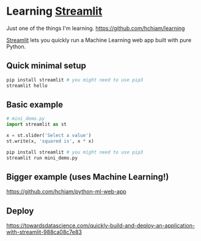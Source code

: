 # Learning [Streamlit](https://github.com/streamlit/streamlit)

Just one of the things I'm learning. <https://github.com/hchiam/learning>

[Streamlit](https://github.com/streamlit/streamlit) lets you quickly run a Machine Learning web app built with pure Python.

## Quick minimal setup

```bash
pip install streamlit # you might need to use pip3
streamlit hello
```

## Basic example

```python
# mini_demo.py
import streamlit as st

x = st.slider('Select a value')
st.write(x, 'squared is', x * x)
```

```bash
pip install streamlit # you might need to use pip3
streamlit run mini_demo.py
```

## Bigger example (uses Machine Learning!)

<https://github.com/hchiam/python-ml-web-app>

## Deploy

<https://towardsdatascience.com/quickly-build-and-deploy-an-application-with-streamlit-988ca08c7e83>
